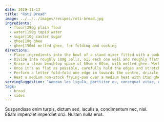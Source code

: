 ```yaml
---
date: 2020-11-13
title: "Roti Bread"
image: ../../../images/recipes/roti-bread.jpg
ingredients:
  - flour|280g plain flour
  - water|150g tepid water
  - sugar|10g caster sugar
  - ghee|10g ghee
  - ghee|150ml melted ghee, for folding and cooking
directions:
  - Place ingredients into the bowl of a stand mixer fitted with a paddle attachment and mix for three minutes.
  - Divide into roughly 100g balls, oil each one well and roughly flatten between two pieces of baking paper. Set aside on the bench to rest for 15 minutes.
  - Grase a clean benchtop space of 60cm x 60cm, with melted ghee. Working with one portion at a time, place dough into the centre of the greased area and massage it with the palm of your hand in a circular motion while pressing down and outwards.
  - Once it's as flat as possible, carefully hold the edges and stretch the dough outwards until it is tissue-thin all over. Drizzle with two teaspoons of melted ghee.
  - Perform a letter fold—fold one edge in towards the centre, drizzle with melted ghee, then fold the opposite edge over to make a rough square with three layers. Flatter out as thinly as possible then set aside and repeat with remaining portions.
  - Heat a medium non-stock frying-pan over a medium heat with 1tsp ghee. Cook the roti, turning once the underside is very crispy and golden brown. Remove from the pan, season with salt and cover loosely with foil to keep warm. Cook remaining roti.
servingSuggestion: "Aenean leo ligula, porttitor eu, consequat vitae, eleifend ac, enim. Vestibulum ullamcorper mauris at ligula."
tags:
  - bread
  - sides
---
```


Suspendisse enim turpis, dictum sed, iaculis a, condimentum nec, nisi. Etiam imperdiet imperdiet orci. Nullam nulla eros.
